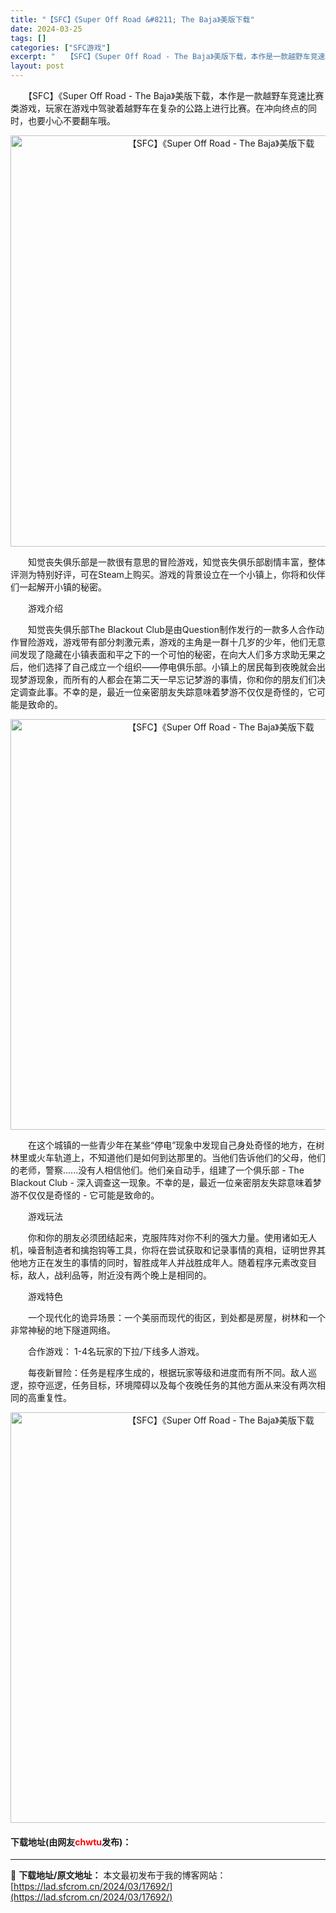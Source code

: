 ```yaml
---
title: "【SFC】《Super Off Road &#8211; The Baja》美版下载"
date: 2024-03-25
tags: []
categories: ["SFC游戏"]
excerpt: "　　【SFC】《Super Off Road - The Baja》美版下载，本作是一款越野车竞速比赛类游戏，玩家在游戏中驾驶着越野车在复杂的公路上进行比赛。在冲向终点的同时，也要小心不要翻车哦。 　　知觉丧失俱乐部是一款很有意思的冒险游戏，知觉丧失俱乐部剧情丰富，整体评测为特别好评，可在Steam&hellip;"
layout: post
---
```


 <p>　　【SFC】《Super Off Road - The Baja》美版下载，本作是一款越野车竞速比赛类游戏，玩家在游戏中驾驶着越野车在复杂的公路上进行比赛。在冲向终点的同时，也要小心不要翻车哦。</p> <p align="center"><img align="" border="0" src="https://lad.sfcrom.cn/wp-content/uploads/2024/03/20240325_6600d2c17fa09.png" width="658" alt="【SFC】《Super Off Road - The Baja》美版下载" /></p> <p>　　知觉丧失俱乐部是一款很有意思的冒险游戏，知觉丧失俱乐部剧情丰富，整体评测为特别好评，可在Steam上购买。游戏的背景设立在一个小镇上，你将和伙伴们一起解开小镇的秘密。</p> <p>　　游戏介绍</p> <p>　　知觉丧失俱乐部The Blackout Club是由Question制作发行的一款多人合作动作冒险游戏，游戏带有部分刺激元素，游戏的主角是一群十几岁的少年，他们无意间发现了隐藏在小镇表面和平之下的一个可怕的秘密，在向大人们多方求助无果之后，他们选择了自己成立一个组织&mdash;&mdash;停电俱乐部。小镇上的居民每到夜晚就会出现梦游现象，而所有的人都会在第二天一早忘记梦游的事情，你和你的朋友们们决定调查此事。不幸的是，最近一位亲密朋友失踪意味着梦游不仅仅是奇怪的，它可能是致命的。</p> <p align="center"><img align="" border="0" src="https://lad.sfcrom.cn/wp-content/uploads/2024/03/20240325_6600d2c286334.png" width="657" alt="【SFC】《Super Off Road - The Baja》美版下载" /></p> <p>　　在这个城镇的一些青少年在某些&ldquo;停电&rdquo;现象中发现自己身处奇怪的地方，在树林里或火车轨道上，不知道他们是如何到达那里的。当他们告诉他们的父母，他们的老师，警察......没有人相信他们。他们亲自动手，组建了一个俱乐部 - The Blackout Club - 深入调查这一现象。不幸的是，最近一位亲密朋友失踪意味着梦游不仅仅是奇怪的 - 它可能是致命的。</p> <p>　　游戏玩法</p> <p>　　你和你的朋友必须团结起来，克服阵阵对你不利的强大力量。使用诸如无人机，噪音制造者和擒抱钩等工具，你将在尝试获取和记录事情的真相，证明世界其他地方正在发生的事情的同时，智胜成年人并战胜成年人。随着程序元素改变目标，敌人，战利品等，附近没有两个晚上是相同的。</p> <p>　　游戏特色</p> <p>　　一个现代化的诡异场景：一个美丽而现代的街区，到处都是房屋，树林和一个非常神秘的地下隧道网络。</p> <p>　　合作游戏： 1-4名玩家的下拉/下线多人游戏。</p> <p>　　每夜新冒险：任务是程序生成的，根据玩家等级和进度而有所不同。敌人巡逻，掠夺巡逻，任务目标，环境障碍以及每个夜晚任务的其他方面从来没有两次相同的高重复性。</p> <p align="center"><img align="" border="0" src="https://lad.sfcrom.cn/wp-content/uploads/2024/03/20240325_6600d2c38fc1f.png" width="657" alt="【SFC】《Super Off Road - The Baja》美版下载" /></p> <p><h4>下载地址(由网友<font color="red">chwtu</font>发布)：</h4></p> 

---
📖 **下载地址/原文地址：** 本文最初发布于我的博客网站：[https://lad.sfcrom.cn/2024/03/17692/](https://lad.sfcrom.cn/2024/03/17692/)
